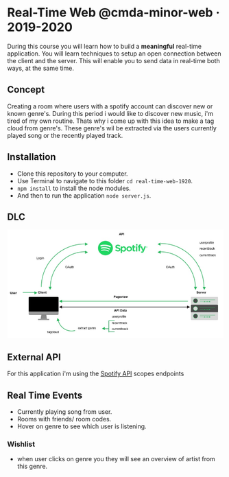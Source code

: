 # Real-Time Web @cmda-minor-web · 2019-2020

During this course you will learn how to build a **meaningful** real-time application. You will learn techniques to setup an open connection between the client and the server. This will enable you to send data in real-time both ways, at the same time.

## Concept
Creating a room where users with a spotify account can discover new or known genre's. During this period i would like to discover new music, i'm tired of my own routine. Thats why i come up with this idea to make a tag cloud from genre's. These genre's wil be extracted via the users currently played song or the recently played track.

## Installation
* Clone this repository to your computer.
* Use Terminal to navigate to this folder ```cd real-time-web-1920```.
* ```npm install``` to install the node modules.
* And then to run the application ```node server.js```.



## DLC
![DLC](https://github.com/NathanKeyzer/real-time-web-1920/blob/master/docs/img/DLC.jpg?raw=true)


## External API
For this application i'm using the [Spotify API](https://developer.spotify.com/documentation/web-api/)
scopes
endpoints
## Real Time Events
* Currently playing song from user.
* Rooms with friends/ room codes.
* Hover on genre to see which user is listening.
### Wishlist
* when user clicks on genre you they will see an overview of artist from this genre.
